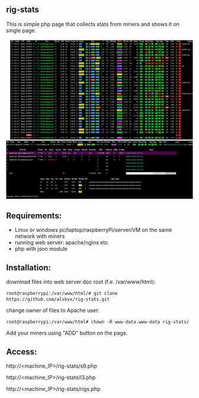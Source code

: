 ## rig-stats
This is simple php page that collects stats from miners and shows it on single page.

![alt text](https://raw.githubusercontent.com/alxkvx/rig-stats/master/miners.JPG)
![alt text](https://raw.githubusercontent.com/alxkvx/rig-stats/master/miner_info.JPG)
## Requirements:
- Linux or windows pc/laptop/raspberryPi/server/VM on the same network with miners
- running web server: apache/nginx etc.
- php with json module

## Installation:
download files into web server doc root (f.e. /var/www/html):
```
root@raspberrypi:/var/www/html/# git clone https://github.com/alxkvx/rig-stats.git
```
change owner of files to Apache user:
```
root@raspberrypi:/var/www/html# chown -R www-data.www-data rig-stats/
```
Add your miners using "ADD" button on the page.

## Access:
http://<machine_IP>/rig-stats/s9.php

http://<machine_IP>/rig-stats/l3.php

http://<machine_IP>/rig-stats/rigs.php
